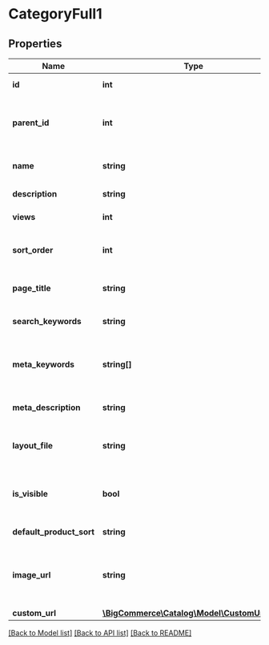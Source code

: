 # CategoryFull1

## Properties
Name | Type | Description | Notes
------------ | ------------- | ------------- | -------------
**id** | **int** | Unique ID of the *Category*. Increments sequentially. Read-Only. | [optional] 
**parent_id** | **int** | The unique numeric ID of the category&#x27;s parent. This field controls where the category sits in the tree of categories that organize the catalog. Required in a POST if creating a child category. | 
**name** | **string** | The name displayed for the category. Name is unique with respect to the category&#x27;s siblings. Required in a POST. | 
**description** | **string** | The product description, which can include HTML formatting. | [optional] 
**views** | **int** | Number of views the category has on the storefront. | [optional] 
**sort_order** | **int** | Priority this category will be given when included in the menu and category pages. The lower the number, the closer to the top of the results the category will be. | [optional] 
**page_title** | **string** | Custom title for the category page. If not defined, the category name will be used as the meta title. | [optional] 
**search_keywords** | **string** | A comma-separated list of keywords that can be used to locate the category when searching the store. | [optional] 
**meta_keywords** | **string[]** | Custom meta keywords for the category page. If not defined, the store&#x27;s default keywords will be used. Must post as an array like: [\&quot;awesome\&quot;,\&quot;sauce\&quot;]. | [optional] 
**meta_description** | **string** | Custom meta description for the category page. If not defined, the store&#x27;s default meta description will be used. | [optional] 
**layout_file** | **string** | A valid layout file. (Please refer to [this article](https://support.bigcommerce.com/articles/Public/Creating-Custom-Template-Files/) on creating category files.) This field is writable only for stores with a Blueprint theme applied. | [optional] 
**is_visible** | **bool** | Flag to determine whether the product should be displayed to customers browsing the store. If &#x60;true&#x60;, the category will be displayed. If &#x60;false&#x60;, the category will be hidden from view. | [optional] 
**default_product_sort** | **string** | Determines how the products are sorted on category page load. | [optional] 
**image_url** | **string** | Image URL used for this category on the storefront. Images can be uploaded via form file post to &#x60;/categories/{categoryId}/image&#x60;, or by providing a publicly accessible URL in this field. | [optional] 
**custom_url** | [**\BigCommerce\Catalog\Model\CustomUrlFull1**](CustomUrlFull1.md) |  | [optional] 

[[Back to Model list]](../../README.md#documentation-for-models) [[Back to API list]](../../README.md#documentation-for-api-endpoints) [[Back to README]](../../README.md)

